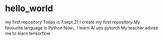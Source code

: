 # hello_world
my first repository
Today is 7.sept.21
I create my first repository
My favourite language is Python
Now，I learn AI ues pytorch
My teacher advise me to learn tensorflow
